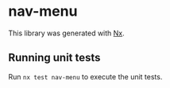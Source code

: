 # nav-menu

This library was generated with [Nx](https://nx.dev).

## Running unit tests

Run `nx test nav-menu` to execute the unit tests.
